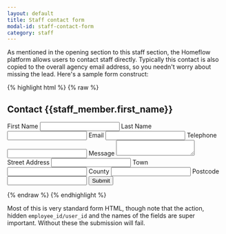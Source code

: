 ```yaml
---
layout: default
title: Staff contact form
modal-id: staff-contact-form
category: staff
---
```

As mentioned in the opening section to this staff section, the Homeflow platform allows users to contact staff directly. Typically this contact is also copied to the overall agency email address, so you needn't worry about missing the lead. Here's a sample form construct:

{% highlight html %}
{% raw %}
<form method="post" action="/leads">
 <input type="hidden" name="lead[agency_employee_id]" value="{{ staff_member.user_id }}">
 <h2>Contact {{staff_member.first_name}}</h2>
 <div class="left-col">
  <label>First Name <input name="lead_client[first_name]" type="text"></label>
  <label>Last Name <input name="lead_client[last_name]" type="text"></label>
  <label>Email <input name="lead_client[email]" type="text"></label>
  <label>Telephone <input name="lead_client[tel_home]" type="text"></label>
  <label>Message <textarea name="lead[message]"></textarea></label>
 </div>
 <div class="right-col">
  <label>Street Address <input type="text" name="lead_client[street_address]"/></label>
  <label>Town <input type="text" name="lead_client[town]"/></label>
  <label>County <input type="text" name="lead_client[county]"/></label>
  <label>Postcode <input name="lead_client[postcode]" type="text"></label>
  <input type="submit" value="Submit">
 </div>
</form>
{% endraw %}
{% endhighlight %}

Most of this is very standard form HTML, though note that the action, hidden ``employee_id/user_id`` and the names of the fields are super important. Without these the submission will fail.